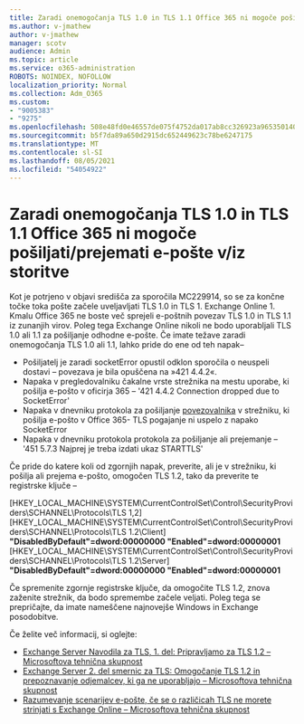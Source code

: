 ```yaml
---
title: Zaradi onemogočanja TLS 1.0 in TLS 1.1 Office 365 ni mogoče pošiljati/prejemati e-pošte v/iz storitve
ms.author: v-jmathew
author: v-jmathew
manager: scotv
audience: Admin
ms.topic: article
ms.service: o365-administration
ROBOTS: NOINDEX, NOFOLLOW
localization_priority: Normal
ms.collection: Adm_O365
ms.custom:
- "9005383"
- "9275"
ms.openlocfilehash: 508e48fd0e46557de075f4752da017ab8cc326923a965350140e598f7f7cf557
ms.sourcegitcommit: b5f7da89a650d2915dc652449623c78be6247175
ms.translationtype: MT
ms.contentlocale: sl-SI
ms.lasthandoff: 08/05/2021
ms.locfileid: "54054922"
---
```

# <a name="unable-to-sendreceive-email-tofrom-office-365-because-of-the-tls-10-and-tls-11-disablement"></a>Zaradi onemogočanja TLS 1.0 in TLS 1.1 Office 365 ni mogoče pošiljati/prejemati e-pošte v/iz storitve

Kot je potrjeno v objavi središča za sporočila MC229914, so se za končne točke toka pošte začele uveljavljati TLS 1.0 in TLS 1. Exchange Online 1. Kmalu Office 365 ne boste več sprejeli e-poštnih povezav TLS 1.0 in TLS 1.1 iz zunanjih virov. Poleg tega Exchange Online nikoli ne bodo uporabljali TLS 1.0 ali 1.1 za pošiljanje odhodne e-pošte. Če imate težave zaradi onemogočanja TLS 1.0 ali 1.1, lahko pride do ene od teh napak–

- Pošiljatelj je zaradi socketError opustil odklon sporočila o neuspeli dostavi – povezava je bila opuščena na »421 4.4.2«.
- Napaka v pregledovalniku čakalne vrste strežnika na mestu uporabe, ki pošilja e-pošto v oficirja 365 – '421 4.4.2 Connection dropped due to SocketError'
- Napaka v dnevniku protokola za pošiljanje [povezovalnika](https://docs.microsoft.com/exchange/mail-flow/connectors/protocol-logging) v strežniku, ki pošilja e-pošto v Office 365- TLS pogajanje ni uspelo z napako SocketError
- Napaka v dnevniku protokola protokola za pošiljanje ali prejemanje – '451 5.7.3 Najprej je treba izdati ukaz STARTTLS'

Če pride do katere koli od zgornjih napak, preverite, ali je v strežniku, ki pošilja ali prejema e-pošto, omogočen TLS 1.2, tako da preverite te registrske ključe –

[HKEY_LOCAL_MACHINE\SYSTEM\CurrentControlSet\Control\SecurityProviders\SCHANNEL\Protocols\TLS 1,2] [HKEY_LOCAL_MACHINE\SYSTEM\CurrentControlSet\Control\SecurityProviders\SCHANNEL\Protocols\TLS 1.2\Client] **"DisabledByDefault"=dword:00000000 "Enabled"=dword:00000001** [HKEY_LOCAL_MACHINE\SYSTEM\CurrentControlSet\Control\SecurityProviders\SCHANNEL\Protocols\TLS 1.2\Server] **"DisabledByDefault"=dword:00000000 "Enabled"=dword:00000001**

Če spremenite zgornje registrske ključe, da omogočite TLS 1.2, znova zaženite strežnik, da bodo spremembe začele veljati. Poleg tega se prepričajte, da imate nameščene najnovejše Windows in Exchange posodobitve.

Če želite več informacij, si oglejte:

- [Exchange Server Navodila za TLS, 1. del: Pripravljamo za TLS 1.2 – Microsoftova tehnična skupnost](https://techcommunity.microsoft.com/t5/exchange-team-blog/exchange-server-tls-guidance-part-1-getting-ready-for-tls-1-2/ba-p/607649)
- [Exchange Server 2. del smernic za TLS: Omogočanje TLS 1.2 in prepoznavanje odjemalcev, ki ga ne uporabljajo – Microsoftova tehnična skupnost](https://techcommunity.microsoft.com/t5/exchange-team-blog/exchange-server-tls-guidance-part-2-enabling-tls-1-2-and/ba-p/607761)
- [Razumevanje scenarijev e-pošte, če se o različicah TLS ne morete strinjati s Exchange Online – Microsoftova tehnična skupnost](https://techcommunity.microsoft.com/t5/exchange-team-blog/understanding-email-scenarios-if-tls-versions-cannot-be-agreed/ba-p/2065089)
